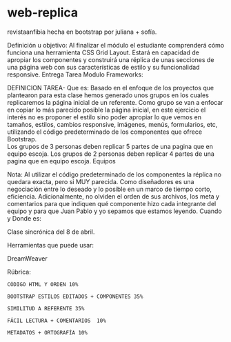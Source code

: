 # web-replica
revistaanfibia hecha en bootstrap por juliana + sofía.

Definición u objetivo: Al finalizar el módulo el estudiante comprenderá cómo funciona una herramienta CSS Grid Layout. Estará en capacidad de apropiar los componentes y construirá una réplica de unas secciones de una página web con sus características de estilo y su funcionalidad responsive.​
Entrega Tarea Modulo Frameworks:

DEFINICION TAREA-
Que es:
Basado en el enfoque de los proyectos que plantearon para esta clase hemos generado unos grupos en los cuales replicaremos la página inicial de un referente. Como grupo se van a enfocar en copiar lo más parecido posible la página inicial, en este ejercicio el interés no es proponer el estilo sino poder apropiar lo que vemos en tamaños, estilos, cambios responsive, imágenes, menús, formularios, etc, utilizando el código predeterminado de los componentes que ofrece Bootstrap.  
Los grupos de 3 personas deben replicar 5 partes de una pagina que en equipo escoja. 
Los grupos de 2 personas deben replicar 4 partes de una pagina que en equipo escoja. 
Equipos

Nota: Al utilizar el código predeterminado de los componentes la réplica no quedara exacta, pero si MUY parecida. Como diseñadores es una negociación entre lo deseado y lo posible en un marco de tiempo corto, eficiencia. Adicionalmente, no olviden el orden de sus archivos, los meta y comentarios para que indiquen qué componente hizo cada integrante del equipo y para que Juan Pablo y yo sepamos que estamos leyendo.
Cuando y Donde es:

Clase sincrónica del 8 de abril.

Herramientas que puede usar:

DreamWeaver

 
Rúbrica:

    CÓDIGO HTML Y ORDEN 10%

    BOOTSTRAP ESTILOS EDITADOS + COMPONENTES 35%

    SIMILITUD A REFERENTE 35%

    FÁCIL LECTURA + COMENTARIOS  10%

    METADATOS + ORTOGRAFÍA 10%


